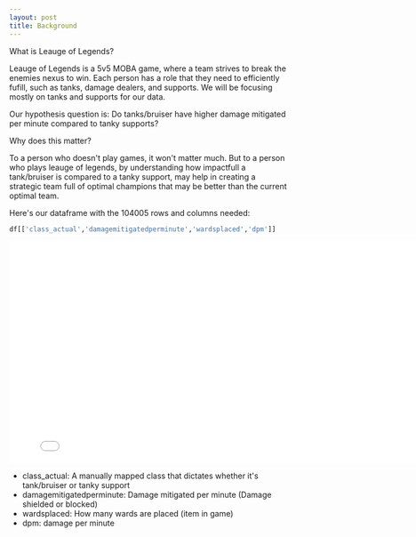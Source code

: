 ```yaml
---
layout: post
title: Background
---
```


What is Leauge of Legends?

Leauge of Legends is a 5v5 MOBA game, where a team strives to break the enemies nexus to win. Each person has
a role that they need to efficiently fufill, such as tanks, damage dealers, and supports. We will be focusing
mostly on tanks and supports for our data.

Our hypothesis question is: Do tanks/bruiser have higher damage mitigated per minute compared to tanky supports?

Why does this matter?

To a person who doesn't play games, it won't matter much. But to a person who plays leauge of legends, by understanding
how impactfull a tank/bruiser is compared to a tanky support, may help in creating a strategic team full of optimal
champions that may be better than the current optimal team.


Here's our dataframe with the 104005 rows and columns needed:

```py
df[['class_actual','damagemitigatedperminute','wardsplaced','dpm']]
```

<iframe src="{{ site.url }}{{ site.baseurl }}/assets/filtered.html" width=800 height=400 frameBorder=0></iframe>


* class_actual: A manually mapped class that dictates whether it's tank/bruiser or tanky support
* damagemitigatedperminute: Damage mitigated per minute (Damage shielded or blocked)
* wardsplaced: How many wards are placed (item in game)
* dpm: damage per minute